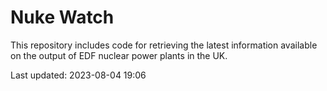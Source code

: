 # Nuke Watch

This repository includes code for retrieving the latest information available on the output of EDF nuclear power plants in the UK.

Last updated: 2023-08-04 19:06